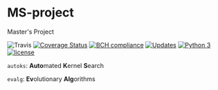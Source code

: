 # MS-project
Master's Project

![Travis](https://travis-ci.com/lschlessinger1/MS-project.svg?branch=master)
[![Coverage Status](https://coveralls.io/repos/github/lschlessinger1/MS-project/badge.svg?branch=master)](https://coveralls.io/github/lschlessinger1/MS-project?branch=master)
[![BCH compliance](https://bettercodehub.com/edge/badge/lschlessinger1/MS-project?branch=master)](https://bettercodehub.com/)
[![Updates](https://pyup.io/repos/github/lschlessinger1/MS-project/shield.svg)](https://pyup.io/repos/github/lschlessinger1/MS-project/)
[![Python 3](https://pyup.io/repos/github/lschlessinger1/MS-project/python-3-shield.svg)](https://pyup.io/repos/github/lschlessinger1/MS-project/)
[![license](https://img.shields.io/github/license/lschlessinger1/MS-project.svg)](https://github.com/lschlessinger1/MS-project/blob/master/LICENSE)

`autoks`: **Auto**mated **K**ernel **S**earch

`evalg`: **Ev**olutionary **Alg**orithms
